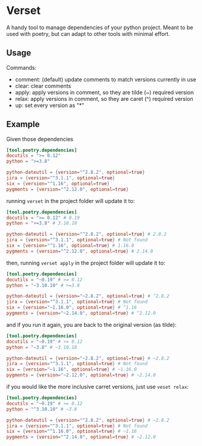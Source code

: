 # Verset

A handy tool to manage dependencies of your python project.
Meant to be used with poetry, but can adapt to other tools with minimal effort.

## Usage

Commands:

-  comment: (default) update comments to match versions currently in use
-  clear: clear comments
-  apply: apply versions in comment, so they are tilde (~) required version
-  relax: apply versions in comment, so they are caret (^) required version
-  up: set every version as "*"

## Example

Given those dependencies
```toml
[tool.poetry.dependencies]
docutils = ">= 0.12"
python = ">=3.8"

python-dateutil = {version="^2.8.2", optional=true}
jira = {version="^3.1.1", optional=true}
six = {version="^1.16", optional=true}
pygments = {version="^2.12.0", optional=true}
```
running `verset` in the project folder will update it to:

```toml
[tool.poetry.dependencies]
docutils = ">= 0.12" # 0.19
python = ">=3.8" # 3.10.10

python-dateutil = {version="^2.8.2", optional=true} # 2.8.2
jira = {version="^3.1.1", optional=true} # Not found
six = {version="^1.16", optional=true} # 1.16.0
pygments = {version="^2.12.0", optional=true} # 2.14.0
```

then, running `verset apply` in the project folder will update it to:

```toml
[tool.poetry.dependencies]
docutils = "~0.19" # >= 0.12
python = "~3.10.10" # >=3.8

python-dateutil = {version="~2.8.2", optional=true} # ^2.8.2
jira = {version="^3.1.1", optional=true} # Not found
six = {version="~1.16.0", optional=true} # ^1.16
pygments = {version="~2.14.0", optional=true} # ^2.12.0
```
and if you run it again, you are back to the original version (as tilde):

```toml
[tool.poetry.dependencies]
docutils = "~0.19" # >= 0.12
python = "~3.8" # ~3.10.10

python-dateutil = {version="~2.8.2", optional=true} # ~2.8.2
jira = {version="^3.1.1", optional=true} # Not found
six = {version="~1.16", optional=true} # ~1.16.0
pygments = {version="~2.12.0", optional=true} # ~2.14.0
```

if you would like the more inclusive carret versions, just use `veset relax`:

```toml
[tool.poetry.dependencies]
docutils = "~0.19" # >= 0.12
python = "^3.10.10" # ~3.8

python-dateutil = {version="^2.8.2", optional=true} # ~2.8.2
jira = {version="^3.1.1", optional=true} # Not found
six = {version="^1.16.0", optional=true} # ~1.16
pygments = {version="^2.14.0", optional=true} # ~2.12.0
```
